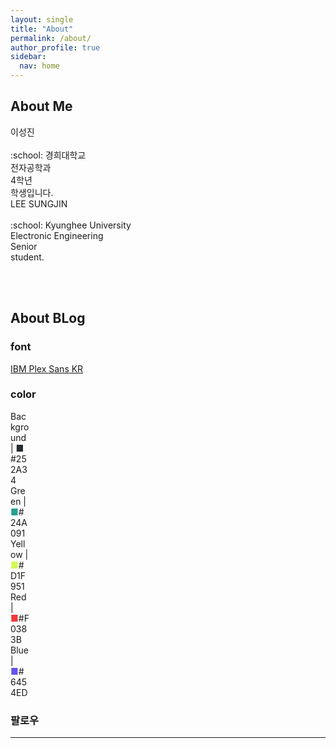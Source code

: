 ```yaml
---
layout: single
title: "About"
permalink: /about/
author_profile: true
sidebar:
  nav: home
---
```


## About Me

<div class = "div1" markdown="1">
  이성진<br><br>
  :school: 경희대학교<br>
  전자공학과<br>
  4학년<br>
  학생입니다.
</div>

<div class = "div2" markdown="1">
  LEE SUNGJIN<br><br>
  :school: Kyunghee University<br>
  Electronic Engineering<br>
  Senior<br>
  student.
</div>

<br><br>

## About BLog

### font
[IBM Plex Sans KR](https://fonts.google.com/specimen/IBM+Plex+Sans+KR)

### color
<div class = "box" style="width:30px;" markdown = "1">
  Background | <span style="color:#252A34">■</span> #252A34
</div>
<div class = "box" style="width:30px;" markdown = "1">
  Green | <span style="color:#24A091">■</span>#24A091
</div>
<div class = "box" style="width:30px;" markdown = "1">
  Yellow | <span style="color:#D1F951">■</span>#D1F951
</div>
<div class = "box" style="width:30px;" markdown = "1">
  Red | <span style="color:#F0383B">■</span>#F0383B
</div>
<div class = "box" style="width:30px;" markdown = "1">
  Blue | <span style="color:#6454ED">■</span>#6454ED
</div>

### 팔로우

---